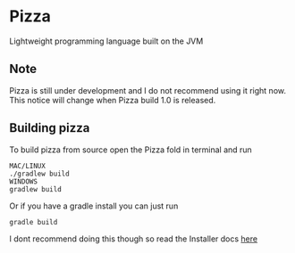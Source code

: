 # Pizza
Lightweight programming language built on the JVM

## Note
Pizza is still under development and I do not recommend using it right now. This notice will change when Pizza build 1.0 is
released.

## Building pizza
To build pizza from source open the Pizza fold in terminal and run 
```
MAC/LINUX
./gradlew build
WINDOWS
gradlew build
```
Or if you have a gradle install you can just run
```
gradle build
```
I dont recommend doing this though so read the Installer docs [here](https://interfiber.github.io/docs/pizza-installer)

